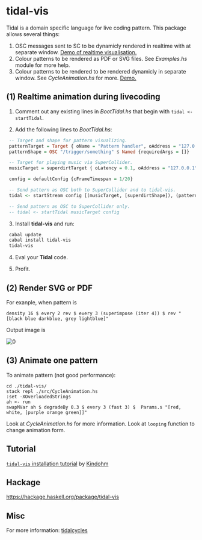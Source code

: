 # tidal-vis

Tidal is a domain specific language for live coding pattern. This package allows several things:

1. OSC messages sent to SC to be dynamicly rendered in realtime with at separate window.
[Demo of realtime visualisation.](https://youtu.be/bZS6WufE8FY)
2. Colour patterns to be rendered as PDF or SVG files. See _Examples.hs_ module for more help.
3. Colour patterns to be rendered to be rendered dynamicly in separate window. See _CycleAnimation.hs_ for more. [Demo.](https://youtu.be/cCmCSSb4vHs)

## (1) Realtime animation during livecoding

1. Comment out any existing lines in *BootTidal.hs* that begin with `tidal <- startTidal`.

2. Add the following lines to *BootTidal.hs*:

```haskell
 -- Target and shape for pattern visualizing.
 patternTarget = Target { oName = "Pattern handler", oAddress = "127.0.0.1", oPort = 5050, oBusPort = Nothing, oLatency = 0.02, oWindow = Nothing, oSchedule = Pre BundleStamp, oHandshake = False }
 patternShape = OSC "/trigger/something" $ Named {requiredArgs = []}

 -- Target for playing music via SuperCollider.
 musicTarget = superdirtTarget { oLatency = 0.1, oAddress = "127.0.0.1", oPort = 57120 }

 config = defaultConfig {cFrameTimespan = 1/20}

 -- Send pattern as OSC both to SuperCollider and to tidal-vis.
 tidal <- startStream config [(musicTarget, [superdirtShape]), (patternTarget, [patternShape])]

 -- Send pattern as OSC to SuperCollider only.
 -- tidal <- startTidal musicTarget config
```

3. Install **tidal-vis** and run:

```bash
 cabal update
 cabal install tidal-vis
 tidal-vis
```

4. Eval your **Tidal** code.

5. Profit.

## (2) Render SVG or PDF

For exanple, when pattern is

    density 16 $ every 2 rev $ every 3 (superimpose (iter 4)) $ rev "[black blue darkblue, grey lightblue]"

Output image is

![0](https://i.imgur.com/MPbpH0n.jpg)

## (3) Animate one pattern

To animate pattern (not good performance):

    cd ./tidal-vis/
    stack repl ./src/CycleAnimation.hs
    :set -XOverloadedStrings
    ah <- run
    swapMVar ah $ degradeBy 0.3 $ every 3 (fast 3) $  Params.s "[red, white, [purple orange green]]"

Look at _CycleAnimation.hs_ for more information. Look at `looping` function to change animation form.

## Tutorial

[`tidal-vis` installation tutorial](https://www.kindohm.com/posts/2016/2016-09-02-tidal-vis/) by [Kindohm](http://github.com/kindohm)

## Hackage

https://hackage.haskell.org/package/tidal-vis

## Misc

For more information: [tidalcycles](http://tidalcycles.org)
